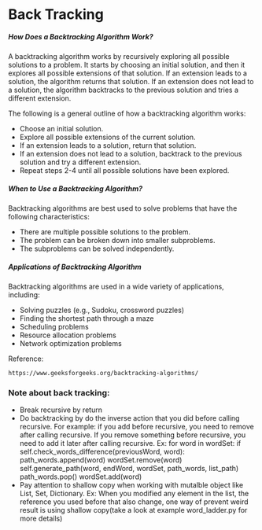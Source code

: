 # Back Tracking

##### How Does a Backtracking Algorithm Work?
A backtracking algorithm works by recursively exploring all possible solutions to a problem. It starts by choosing an initial solution, and then it explores all possible extensions of that solution. If an extension leads to a solution, the algorithm returns that solution. If an extension does not lead to a solution, the algorithm backtracks to the previous solution and tries a different extension.

The following is a general outline of how a backtracking algorithm works:
- Choose an initial solution.
- Explore all possible extensions of the current solution.
- If an extension leads to a solution, return that solution.
- If an extension does not lead to a solution, backtrack to the previous solution and try a different extension.
- Repeat steps 2-4 until all possible solutions have been explored.

##### When to Use a Backtracking Algorithm?
Backtracking algorithms are best used to solve problems that have the following characteristics:
- There are multiple possible solutions to the problem.
- The problem can be broken down into smaller subproblems.
- The subproblems can be solved independently.

##### Applications of Backtracking Algorithm
Backtracking algorithms are used in a wide variety of applications, including:
- Solving puzzles (e.g., Sudoku, crossword puzzles)
- Finding the shortest path through a maze
- Scheduling problems
- Resource allocation problems
- Network optimization problems

Reference:
```
https://www.geeksforgeeks.org/backtracking-algorithms/
```


### Note about back tracking:
- Break recursive by return
- Do backtracking by do the inverse action that you did before calling recursive. For example: if you add before recursive, you need to remove after calling recursive. If you remove something before recursive, you need to add it later after calling recursive. Ex:
for word in wordSet:
    if self.check_words_difference(previousWord, word):                
        path_words.append(word)
        wordSet.remove(word)
        self.generate_path(word, endWord, wordSet, path_words, list_path)
        path_words.pop()
        wordSet.add(word)
- Pay attention to shallow copy when working with mutalble object like List, Set, Dictionary. Ex: When you modified any element in the list, the reference you used before that also change, one way of prevent weird result is using shallow copy(take a look at example word_ladder.py for more details)

